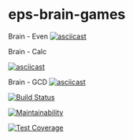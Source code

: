 # eps-brain-games

Brain - Even
[![asciicast](https://asciinema.org/a/jm7iOjQ78LQXX3rYrdz2q319T.png)](https://asciinema.org/a/jm7iOjQ78LQXX3rYrdz2q319T?autoplay=1&speed=2&loop=1)

Brain - Calc

[![asciicast](https://asciinema.org/a/EmDIPyUI6mxsfKHaidyN22n7t.png)](https://asciinema.org/a/EmDIPyUI6mxsfKHaidyN22n7t?autoplay=1&speed=2&loop=1)

Brain - GCD
[![asciicast](https://asciinema.org/a/BwvmlW0xrOsZGVyYgwJpf3yPw.png)](https://asciinema.org/a/BwvmlW0xrOsZGVyYgwJpf3yPw?autoplay=1&speed=2&loop=1)


[![Build Status](https://travis-ci.org/EPSNV/project-lvl1-s328.svg?branch=master)](https://travis-ci.org/EPSNV/project-lvl1-s328)

[![Maintainability](https://api.codeclimate.com/v1/badges/6adb8d65072e0b376365/maintainability)](https://codeclimate.com/github/EPSNV/project-lvl1-s328/maintainability)

[![Test Coverage](https://api.codeclimate.com/v1/badges/6adb8d65072e0b376365/test_coverage)](https://codeclimate.com/github/EPSNV/project-lvl1-s328/test_coverage)
